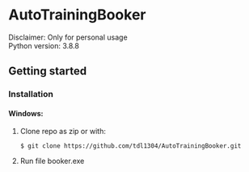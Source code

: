 # AutoTrainingBooker
Disclaimer: Only for personal usage  
Python version: 3.8.8

## Getting started
### Installation
#### Windows:
1. Clone repo as zip or with: 

   ```
   $ git clone https://github.com/tdl1304/AutoTrainingBooker.git
   ```
2. Run file booker.exe


